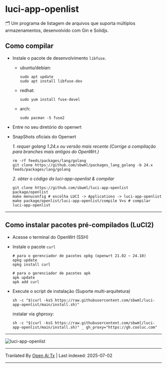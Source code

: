 # luci-app-openlist

🗂️ Um programa de listagem de arquivos que suporta múltiplos armazenamentos, desenvolvido com Gin e Solidjs.

## Como compilar

- Instale o pacote de desenvolvimento `libfuse`.

  - ubuntu/debian:
    ```shell
    sudo apt update
    sudo apt install libfuse-dev
    ```

  - redhat:
    ```shell
    sudo yum install fuse-devel
    ```

  - arch:
    ```shell
    sudo pacman -S fuse2
    ```

- Entre no seu diretório do openwrt

- SnapShots oficiais do Openwrt

  *1. requer golang 1.24.x ou versão mais recente (Corrige a compilação para branches mais antigos do OpenWrt.)*
  ```shell
  rm -rf feeds/packages/lang/golang
  git clone https://github.com/sbwml/packages_lang_golang -b 24.x feeds/packages/lang/golang
  ```

  *2. obter o código do luci-app-openlist & compilar*
  ```shell
  git clone https://github.com/sbwml/luci-app-openlist package/openlist
  make menuconfig # escolha LUCI -> Applications -> luci-app-openlist
  make package/openlist/luci-app-openlist/compile V=s # compilar luci-app-openlist
  ```

--------------

## Como instalar pacotes pré-compilados (LuCI2)

- Acesse o terminal do OpenWrt (SSH)

- Instale o pacote `curl`
  ```shell
  # para o gerenciador de pacotes opkg (openwrt 21.02 ~ 24.10)
  opkg update
  opkg install curl
  
  # para o gerenciador de pacotes apk
  apk update
  apk add curl
  ```

- Execute o script de instalação (Suporte multi-arquitetura)
  ```shell
  sh -c "$(curl -ksS https://raw.githubusercontent.com/sbwml/luci-app-openlist/main/install.sh)"
  ```

  instalar via ghproxy:
  ```shell
  sh -c "$(curl -ksS https://raw.githubusercontent.com/sbwml/luci-app-openlist/main/install.sh)" _ gh_proxy="https://gh.cooluc.com"
  ```

--------------

![luci-app-openlist](https://github.com/user-attachments/assets/50d8ee3a-e589-4285-922a-40c82f96b9f5)


---

Tranlated By [Open Ai Tx](https://github.com/OpenAiTx/OpenAiTx) | Last indexed: 2025-07-02

---